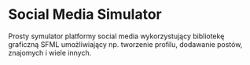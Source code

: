 # Social Media Simulator
Prosty symulator platformy social media wykorzystujący bibliotekę graficzną SFML umożliwiający np. tworzenie profilu, dodawanie postów, znajomych i wiele innych.
